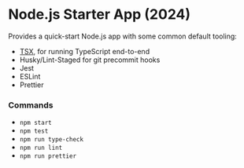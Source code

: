 # Node.js Starter App (2024)

Provides a quick-start Node.js app with some common default tooling:

- [TSX](https://tsx.is/), for running TypeScript end-to-end
- Husky/Lint-Staged for git precommit hooks
- Jest
- ESLint
- Prettier

### Commands

- `npm start`
- `npm test`
- `npm run type-check`
- `npm run lint`
- `npm run prettier`
